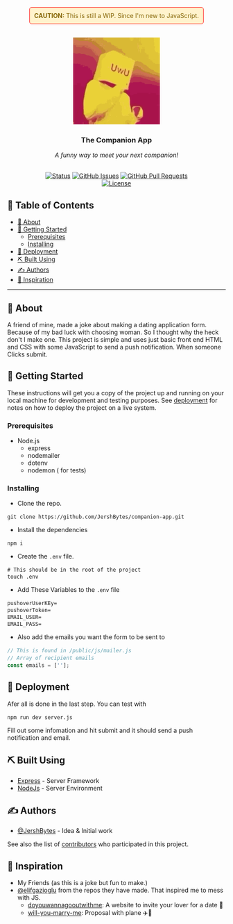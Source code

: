 <div align="center">
  <div style="border: 1px solid red; background-color: #fff3cd; color: #856404; padding: 10px; border-radius: 5px; display: inline-block;">
    <strong>CAUTION:</strong> This is still a WIP. Since I'm new to JavaScript.
  </div>

  <br>
  <br>

</div>
<!-- Header -->
<p align="center">
  <a href="" rel="noopener">
  <img width=200px height=200px src="./assets/uwu-owo.gif" alt="uwu-owo"></a>
</p>

<h3 align="center"> The Companion App </h3>
<div align="center"> <i> A funny way to meet your next companion!</i> </div><br>
<div align="center">

  [![Status](https://img.shields.io/badge/status-active-success.svg)]()
  [![GitHub Issues](https://img.shields.io/github/issues/JershBytes/companion-app.svg)](https://github.com/JershBytes/companion-app/issues)
  [![GitHub Pull Requests](https://img.shields.io/github/issues-pr/JershBytes/companion-app.svg)](https://github.com/kylelobo/The-Documentation-Compendium/pulls)<br>
   [![License](https://img.shields.io/badge/license-MIT-pink.svg)](/LICENSE)

</div>

<h2> 📝 Table of Contents </h2>

+ [🧐 About ](#-about-)
+ [🏁 Getting Started ](#-getting-started-)
  + [Prerequisites](#prerequisites)
  + [Installing](#installing)
+ [🚀 Deployment ](#-deployment-)
+ [⛏️ Built Using ](#️-built-using-)
+ [✍️ Authors ](#️-authors-)
+ [🎉 Inspiration ](#-inspiration-)


---

## 🧐 About <a name = "about"></a>

A friend of mine, made a joke about making a dating application form. Because of my bad luck with choosing woman. So I thought why the heck don't I make one. This project is simple and uses just basic front end HTML and CSS with some JavaScript to send a push notification. When someone Clicks submit.

## 🏁 Getting Started <a name = "getting_started"></a>

These instructions will get you a copy of the project up and running on your local machine for development and testing purposes. See [deployment](#deployment) for notes on how to deploy the project on a live system.

### Prerequisites

- Node.js
  - express
  - nodemailer
  - dotenv
  - nodemon ( for tests)

### Installing

- Clone the repo.

```shell
git clone https://github.com/JershBytes/companion-app.git
```

- Install the dependencies

```shell
npm i
```
- Create the `.env` file.
```shell
# This should be in the root of the project
touch .env
```

- Add These Variables to the `.env` file
```
pushoverUserKEy=
pushoverToken=
EMAIL_USER=
EMAIL_PASS=
```
- Also add the emails you want the form to be sent to

```js
// This is found in /public/js/mailer.js
// Array of recipient emails
const emails = [''];
```

## 🚀 Deployment <a name = "deployment"></a>

Afer all is done in the last step. You can test with

```shell
npm run dev server.js
```
Fill out some infomation and hit submit and it should send a push notification and email.

## ⛏️ Built Using <a name = "built_using"></a>
- [Express](https://expressjs.com/) - Server Framework
- [NodeJs](https://nodejs.org/en/) - Server Environment

## ✍️ Authors <a name = "authors"></a>
- [@JershBytes](https://github.com/JershBytes) - Idea & Initial work

See also the list of [contributors](https://github.com/JershBytes/companion-app/graphs/contributors) who participated in this project.

## 🎉 Inspiration <a name = "acknowledgement"></a>

- My Friends (as this is a joke but fun to make.)
- [@elifgazioglu](https://github.com/elifgazioglu) from the repos they have made. That inspired me to mess with JS.
  - [doyouwannagooutwithme](https://github.com/elifgazioglu/doyouwannagooutwithme): A website to invite your lover for a date 🥰
  - [will-you-marry-me](https://github.com/elifgazioglu/will-you-marry-me): Proposal with plane ✈️💍
